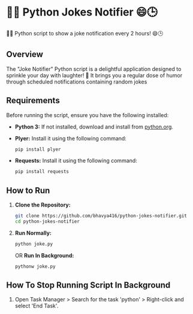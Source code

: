 # 🐍✨ Python Jokes Notifier 😄🕒

🐍✨ Python script to show a  joke notification every 2 hours! 😄🕒

## Overview

The "Joke Notifier" Python script is a delightful application designed to sprinkle your day with laughter! 🎉 It brings you a regular dose of humor through scheduled notifications containing random jokes

## Requirements

Before running the script, ensure you have the following installed:

- **Python 3:** If not installed, download and install from [python.org](https://www.python.org/downloads/).
- **Plyer:** Install it using the following command:

    ```bash
    pip install plyer
    ```
- **Requests:** Install it using the following command:

    ```bash
    pip install requests
    ```
## How to Run

1. **Clone the Repository:**
   ```bash
   git clone https://github.com/bhavya416/python-jokes-notifier.git
   cd python-jokes-notifier
   ```
2. **Run Normally:**
   ```bash
   python joke.py
   ```
   
   OR
   **Run In Background:**
   ```bash
   pythonw joke.py
   ```

## How To Stop Running Script In Background

1. Open Task Manager > Search for the task 'python' > Right-click and select 'End Task'.

